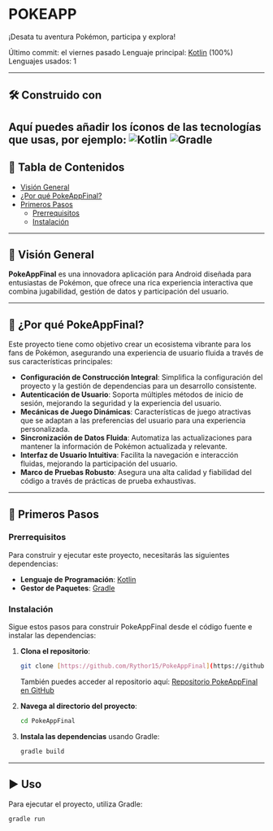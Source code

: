 # POKEAPP
¡Desata tu aventura Pokémon, participa y explora!

Último commit: el viernes pasado
Lenguaje principal: [Kotlin](https://kotlinlang.org/) (100%)
Lenguajes usados: 1

---

## 🛠️ Construido con
Aquí puedes añadir los íconos de las tecnologías que usas, por ejemplo:
![Kotlin](https://img.shields.io/badge/Kotlin-0095D5?style=for-the-badge&logo=kotlin&logoColor=white)
![Gradle](https://img.shields.io/badge/Gradle-02303A?style=for-the-badge&logo=gradle&logoColor=white)
---

## 📖 Tabla de Contenidos
* [Visión General](#-visión-general)
* [¿Por qué PokeAppFinal?](#-por-qué-pokeappfinal)
* [Primeros Pasos](#-primeros-pasos)
    * [Prerrequisitos](#prerrequisitos)
    * [Instalación](#instalación)

---

## 📝 Visión General
**PokeAppFinal** es una innovadora aplicación para Android diseñada para entusiastas de Pokémon, que ofrece una rica experiencia interactiva que combina jugabilidad, gestión de datos y participación del usuario.

---

## 🤔 ¿Por qué PokeAppFinal?
Este proyecto tiene como objetivo crear un ecosistema vibrante para los fans de Pokémon, asegurando una experiencia de usuario fluida a través de sus características principales:

* **Configuración de Construcción Integral**: Simplifica la configuración del proyecto y la gestión de dependencias para un desarrollo consistente.
* **Autenticación de Usuario**: Soporta múltiples métodos de inicio de sesión, mejorando la seguridad y la experiencia del usuario.
* **Mecánicas de Juego Dinámicas**: Características de juego atractivas que se adaptan a las preferencias del usuario para una experiencia personalizada.
* **Sincronización de Datos Fluida**: Automatiza las actualizaciones para mantener la información de Pokémon actualizada y relevante.
* **Interfaz de Usuario Intuitiva**: Facilita la navegación e interacción fluidas, mejorando la participación del usuario.
* **Marco de Pruebas Robusto**: Asegura una alta calidad y fiabilidad del código a través de prácticas de prueba exhaustivas.

---

## 🚀 Primeros Pasos

### Prerrequisitos
Para construir y ejecutar este proyecto, necesitarás las siguientes dependencias:

* **Lenguaje de Programación**: [Kotlin](https://kotlinlang.org/)
* **Gestor de Paquetes**: [Gradle](https://gradle.org/)

### Instalación
Sigue estos pasos para construir PokeAppFinal desde el código fuente e instalar las dependencias:

1.  **Clona el repositorio**:
    ```bash
    git clone [https://github.com/Rythor15/PokeAppFinal](https://github.com/Rythor15/PokeAppFinal)
    ```
    También puedes acceder al repositorio aquí: [Repositorio PokeAppFinal en GitHub](https://github.com/Rythor15/PokeAppFinal)

2.  **Navega al directorio del proyecto**:
    ```bash
    cd PokeAppFinal
    ```

3.  **Instala las dependencias** usando Gradle:
    ```bash
    gradle build
    ```

---

## ▶️ Uso
Para ejecutar el proyecto, utiliza Gradle:

```bash
gradle run
